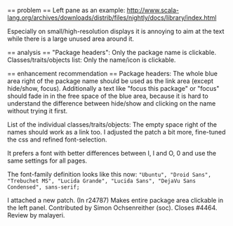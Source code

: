 == problem ==
Left pane as an example: http://www.scala-lang.org/archives/downloads/distrib/files/nightly/docs/library/index.html

Especially on small/high-resolution displays it is annoying to aim at the text while there is a large unused area around it.

== analysis ==
"Package headers": Only the package name is clickable.
Classes/traits/objects list: Only the name/icon is clickable.

== enhancement recommendation ==
Package headers: The whole blue area right of the package name should be used as the link area (except hide/show, focus). Additionally a text like "focus this package" or "focus" should fade in in the free space of the blue area, because it is hard to understand the difference between hide/show and clicking on the name without trying it first.

List of the individual classes/traits/objects: The empty space right of the names should work as a link too.
I adjusted the patch a bit more, fine-tuned the css and refined font-selection. 

It prefers a font with better differences between I, l and O, 0 and use the same settings for all pages.

The font-family definition looks like this now:
`"Ubuntu", "Droid Sans", "Trebuchet MS", "Lucida Grande", "Lucida Sans", "DejaVu Sans Condensed", sans-serif;`

I attached a new patch.
(In r24787) Makes entire package area clickable in the left panel. Contributed by Simon Ochsenreither (soc). Closes #4464. Review by malayeri.
